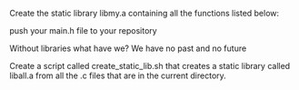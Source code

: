 Create the static library libmy.a containing all the functions listed below:

push your main.h file to your repository

Without libraries what have we? We have no past and no future

Create a script called create_static_lib.sh that creates a static library called liball.a from all the .c files that are in the current directory.
